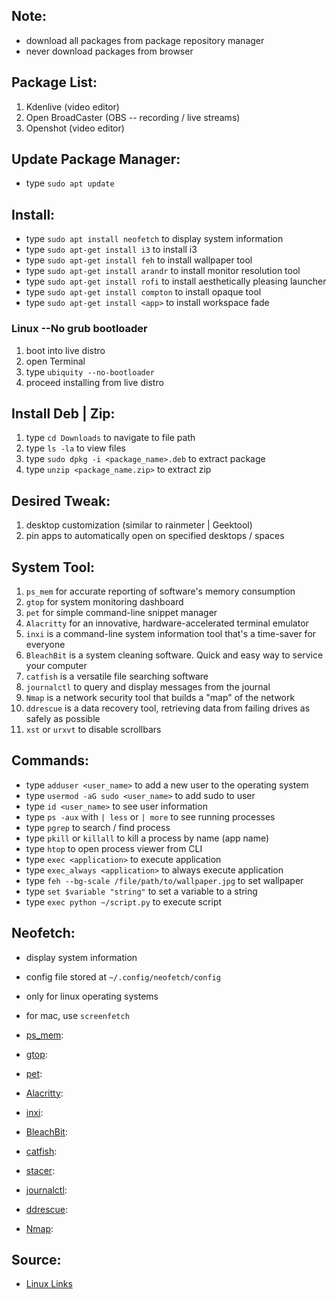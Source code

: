 ## Note:

- download all packages from package repository manager
- never download packages from browser

## Package List:

1. Kdenlive (video editor)
2. Open BroadCaster (OBS -- recording / live streams)
3. Openshot (video editor)

## Update Package Manager:

- type `sudo apt update`

## Install:

- type `sudo apt install neofetch` to display system information
- type `sudo apt-get install i3` to install i3
- type `sudo apt-get install feh` to install wallpaper tool
- type `sudo apt-get install arandr` to install monitor resolution tool
- type `sudo apt-get install rofi` to install aesthetically pleasing launcher
- type `sudo apt-get install compton` to install opaque tool
- type `sudo apt-get install <app>` to install workspace fade

### Linux --No grub bootloader

1. boot into live distro
2. open Terminal
3. type `ubiquity --no-bootloader`
4. proceed installing from live distro

## Install Deb | Zip:

1. type `cd Downloads` to navigate to file path
2. type `ls -la` to view files
3. type `sudo dpkg -i <package_name>.deb` to extract package
4. type `unzip <package_name.zip>` to extract zip

## Desired Tweak:

1. desktop customization (similar to rainmeter | Geektool)
2. pin apps to automatically open on specified desktops / spaces

## System Tool:

1. `ps_mem` for accurate reporting of software's memory consumption
2. `gtop` for system monitoring dashboard
3. `pet` for simple command-line snippet manager
4. `Alacritty` for an innovative, hardware-accelerated terminal emulator
5. `inxi` is a command-line system information tool that's a time-saver for
   everyone
6. `BleachBit` is a system cleaning software. Quick and easy way to service your
   computer
7. `catfish` is a versatile file searching software
8. `journalctl` to query and display messages from the journal
9. `Nmap` is a network security tool that builds a "map" of the network
10. `ddrescue` is a data recovery tool, retrieving data from failing drives as
    safely as possible
11. `xst` or `urxvt` to disable scrollbars

## Commands:

- type `adduser <user_name>` to add a new user to the operating system
- type `usermod -aG sudo <user_name>` to add sudo to user
- type `id <user_name>` to see user information
- type `ps -aux` with `| less` or `| more` to see running processes
- type `pgrep` to search / find process
- type `pkill` or `killall` to kill a process by name (app name)
- type `htop` to open process viewer from CLI
- type `exec <application>` to execute application
- type `exec_always <application>` to always execute application
- type `feh --bg-scale /file/path/to/wallpaper.jpg` to set wallpaper
- type `set $variable "string"` to set a variable to a string
- type `exec python ~/script.py` to execute script

## Neofetch:

- display system information
- config file stored at `~/.config/neofetch/config`
- only for linux operating systems
- for mac, use `screenfetch`

- [ps_mem](https://www.linuxlinks.com/essential-system-tools-ps-mem/):

- [gtop](https://www.linuxlinks.com/essential-system-tools-gtop-system-monitoring-dashboard-terminal/):

- [pet](https://www.linuxlinks.com/essential-system-tools-gtop-system-monitoring-dashboard-terminal/):

- [Alacritty](https://www.linuxlinks.com/essential-system-tools-alacritty-hardware-accelerated-terminal-emulator/):

- [inxi](https://www.linuxlinks.com/essential-system-tools-inxi-cli-system-information-tool/):

- [BleachBit](https://www.linuxlinks.com/essential-system-tools-bleachbit-open-source-system-cleaning-software/):

- [catfish](https://www.linuxlinks.com/essential-system-tools-catfish-versatile-file-searching-software/):

- [stacer](https://www.linuxlinks.com/stacer-system-optimizer-monitoring-software/):

- [journalctl](https://www.linuxlinks.com/essential-system-tools-journalctl-query-and-display-messages-from-the-journal/):

- [ddrescue](https://www.linuxlinks.com/essential-system-tools-ddrescue-data-recovery-software/):

- [Nmap](https://www.linuxlinks.com/essential-system-tools-nmap-network-security-tool/):

## Source:

- [Linux Links](https://www.linuxlinks.com/)
